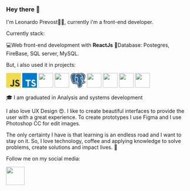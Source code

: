 ### Hey there 👋

I'm Leonardo Prevost👦🏻, currently i'm a front-end developer.

Currently stack:

💻Web front-end development with **ReactJs**
💾Database: Postegres, FireBase, SQL server, MySQL.

But, i also used it in projects:

<a href="url"><img src="https://raw.githubusercontent.com/github/explore/80688e429a7d4ef2fca1e82350fe8e3517d3494d/topics/javascript/javascript.png" height="40" width="40" ></a>
<a href="url"><img src="https://raw.githubusercontent.com/github/explore/80688e429a7d4ef2fca1e82350fe8e3517d3494d/topics/typescript/typescript.png" height="40" width="40" ></a>
<a href="url"><img src="https://camo.githubusercontent.com/f990180f9fbc4901c5ea7ab4d6e757306064176dcba5e4edf57e8e701a7c04fa/68747470733a2f2f6170706d6173746572732e696f2f7374617469632f72656163742d34376365366537376630333930323065653265373661313063316539383865392e706e67" height="40" width="40" ></a>
<a href="url"><img src="https://camo.githubusercontent.com/8462c30b67acfd5571bcfb8094f5be2d1b7ac9e0cdbffbf4d146cc04b94b5d1d/68747470733a2f2f7777772e6d7973716c2e636f6d2f636f6d6d6f6e2f6c6f676f732f6c6f676f2d6d7973716c2d313730783131352e706e67" height="40" width="40" ></a>
<a href="url"><img src="https://raw.githubusercontent.com/github/explore/80688e429a7d4ef2fca1e82350fe8e3517d3494d/topics/postgresql/postgresql.png" height="40" width="40" ></a>
<a href="url"><img src="https://camo.githubusercontent.com/df1439c289b9cb4558e079a9110731e666976c4f2b6ef387b8fee78ca95375dc/68747470733a2f2f696d672e69636f6e73382e636f6d2f636f6c6f722f3435322f66697265626173652e706e67" height="40" width="40" ></a>
<a href="url"><img src="https://camo.githubusercontent.com/b14dca1713330627c2ffd3443c6770c27c193745afb7e810382ae571add48964/68747470733a2f2f7365656b6c6f676f2e636f6d2f696d616765732f462f6669676d612d6c6f676f2d453445323144334145412d7365656b6c6f676f2e636f6d2e706e67" height="40" width="40" ></a>
<a href="url"><img src="https://camo.githubusercontent.com/b60bac216ff62e0616a2d282cc1c40af4eada26ae1aae9f92e10dd7751fd4ec2/68747470733a2f2f696f696f64657369676e2e636f6d2f77702d636f6e74656e742f75706c6f6164732f323032302f31302f50686f746f73686f702d6c6f676f2e706e67" height="40" width="40" ></a>
<a href="url"><img src="https://camo.githubusercontent.com/6fb1e910a4560f6379900ad3012ca4623482d5d9985ae205dca71499c79daa6e/68747470733a2f2f736474696d65732e636f6d2f77702d636f6e74656e742f75706c6f6164732f323031382f30342f315f74665a6134767349365575734a59745f667a76476e512e706e67" height="40" width="40" ></a>


🎓 I am graduated in Analysis and systems development

I also love UX Design 😍. I like to create beautiful interfaces to provide the user with a great experience. To create prototypes I use Figma and I use Photoshop CC for edit images.


The only certainty I have is that learning is an endless road and I want to stay on it. So, I love technology, coffee and applying knowledge to solve problems, create solutions and impact lives. 💜

Follow me on my social media:

<a heref="https://www.linkedin.com/in/leonardo-prevost-0760b5118/"><img src='https://cdn.worldvectorlogo.com/logos/linkedin-logo-2013.svg' height="50" width="50"/></a>



